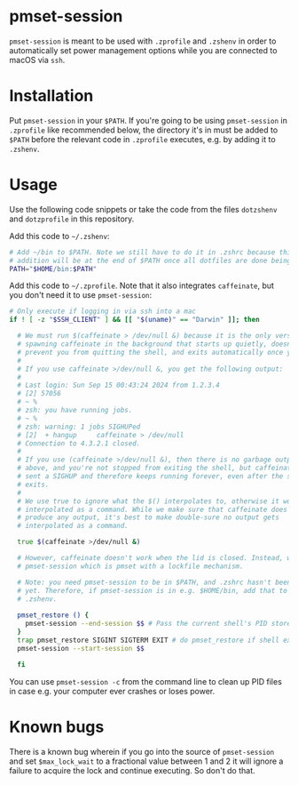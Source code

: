# pmset-session

`pmset-session` is meant to be used with `.zprofile` and `.zshenv` in order to
automatically set power management options while you are connected to macOS via
`ssh`.


# Installation

Put `pmset-session` in your `$PATH`. If you're going to be using
`pmset-session` in `.zprofile` like recommended below, the directory it's in
must be added to `$PATH` before the relevant code in `.zprofile` executes, e.g.
by adding it to `.zshenv`.


# Usage

Use the following code snippets or take the code from the files `dotzshenv` and
`dotzprofile` in this repository.


Add this code to `~/.zshenv`:

```zsh
# Add ~/bin to $PATH. Note we still have to do it in .zshrc because this
# addition will be at the end of $PATH once all dotfiles are done being read.
PATH="$HOME/bin:$PATH"
```


Add this code to `~/.zprofile`. Note that it also integrates `caffeinate`, but
you don't need it to use `pmset-session`:

```zsh
# Only execute if logging in via ssh into a mac
if ! [ -z "$SSH_CLIENT" ] && [[ "$(uname)" == "Darwin" ]]; then

  # We must run $(caffeinate > /dev/null &) because it is the only version of
  # spawning caffeinate in the background that starts up quietly, doesn't
  # prevent you from quitting the shell, and exits automatically once you quit.
  #
  # If you use caffeinate >/dev/null &, you get the following output:
  #
  # Last login: Sun Sep 15 00:43:24 2024 from 1.2.3.4
  # [2] 57056
  # ~ %
  # zsh: you have running jobs.
  # ~ %
  # zsh: warning: 1 jobs SIGHUPed
  # [2]  + hangup     caffeinate > /dev/null
  # Connection to 4.3.2.1 closed.
  # 
  # If you use (caffeinate >/dev/null &), then there is no garbage output like
  # above, and you're not stopped from exiting the shell, but caffeinate is not
  # sent a SIGHUP and therefore keeps running forever, even after the shell
  # exits.
  #
  # We use true to ignore what the $() interpolates to, otherwise it would get
  # interpolated as a command. While we make sure that caffeinate does not
  # produce any output, it's best to make double-sure no output gets
  # interpolated as a command.

  true $(caffeinate >/dev/null &)

  # However, caffeinate doesn't work when the lid is closed. Instead, we'll use
  # pmset-session which is pmset with a lockfile mechanism.

  # Note: you need pmset-session to be in $PATH, and .zshrc hasn't been parsed
  # yet. Therefore, if pmset-session is in e.g. $HOME/bin, add that to $PATH in
  # .zshenv.
  
  pmset_restore () {
    pmset-session --end-session $$ # Pass the current shell's PID stored in $$
  }
  trap pmset_restore SIGINT SIGTERM EXIT # do pmset_restore if shell exits/dies
  pmset-session --start-session $$

  fi
```

You can use `pmset-session -c` from the command line to clean up PID files in
case e.g. your computer ever crashes or loses power.


# Known bugs

There is a known bug wherein if you go into the source of `pmset-session` and
set `$max_lock_wait` to a fractional value between 1 and 2 it will ignore a
failure to acquire the lock and continue executing. So don't do that.
